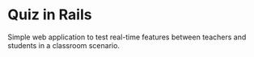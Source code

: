 # Quiz in Rails
Simple web application to test real-time features between teachers and students in a classroom scenario.

